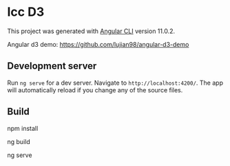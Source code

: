 # Icc D3

This project was generated with [Angular CLI](https://github.com/angular/angular-cli) version 11.0.2.

Angular d3 demo: https://github.com/lujian98/angular-d3-demo

## Development server

Run `ng serve` for a dev server. Navigate to `http://localhost:4200/`. The app will automatically reload if you change any of the source files.


## Build

npm install

ng build

ng serve

